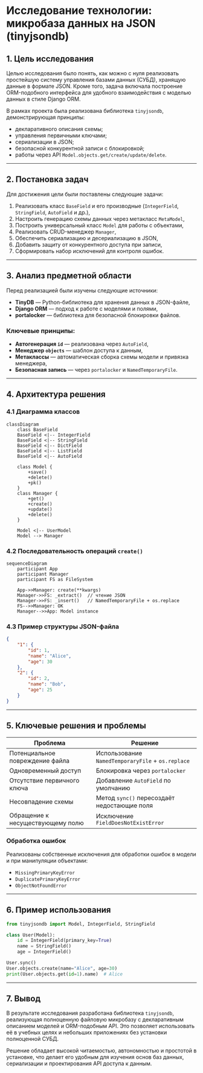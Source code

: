 # Исследование технологии: микробаза данных на JSON (tinyjsondb)

## 1. Цель исследования

Целью исследования было понять, как можно с нуля реализовать простейшую систему управления базами данных (СУБД), хранящую данные в формате JSON. Кроме того, задача включала построение ORM-подобного интерфейса для удобного взаимодействия с моделью данных в стиле Django ORM.

В рамках проекта была реализована библиотека `tinyjsondb`, демонстрирующая принципы:

* декларативного описания схемы;
* управления первичными ключами;
* сериализации в JSON;
* безопасной конкурентной записи с блокировкой;
* работы через API `Model.objects.get/create/update/delete`.

---

## 2. Постановка задач

Для достижения цели были поставлены следующие задачи:

1. Реализовать класс `BaseField` и его производные (`IntegerField`, `StringField`, `AutoField` и др.),
2. Настроить генерацию схемы данных через метакласс `MetaModel`,
3. Построить универсальный класс `Model` для работы с объектами,
4. Реализовать CRUD-менеджер `Manager`,
5. Обеспечить сериализацию и десериализацию в JSON,
6. Добавить защиту от конкурентного доступа при записи,
7. Сформировать набор исключений для контроля ошибок.

---

## 3. Анализ предметной области

Перед реализацией были изучены следующие источники:

* **TinyDB** — Python-библиотека для хранения данных в JSON-файле,
* **Django ORM** — подход к работе с моделями и полями,
* **portalocker** — библиотека для безопасной блокировки файлов.

### Ключевые принципы:

* **Автогенерация `id`** — реализована через `AutoField`,
* **Менеджер `objects`** — шаблон доступа к данным,
* **Метаклассы** — автоматическая сборка схемы модели и привязка менеджера,
* **Безопасная запись** — через `portalocker` и `NamedTemporaryFile`.

---

## 4. Архитектура решения

### 4.1 Диаграмма классов

```mermaid
classDiagram
    class BaseField
    BaseField <|-- IntegerField
    BaseField <|-- StringField
    BaseField <|-- DictField
    BaseField <|-- ListField
    BaseField <|-- AutoField

    class Model {
        +save()
        +delete()
        +pk()
    }
    class Manager {
        +get()
        +create()
        +update()
        +delete()
    }

    Model <|-- UserModel
    Model --> Manager
```

### 4.2 Последовательность операций `create()`

```mermaid
sequenceDiagram
    participant App
    participant Manager
    participant FS as FileSystem

    App->>Manager: create(**kwargs)
    Manager->>FS: _extract()  // чтение JSON
    Manager->>FS: _insert()   // NamedTemporaryFile + os.replace
    FS-->>Manager: OK
    Manager-->>App: Model instance
```

### 4.3 Пример структуры JSON-файла

```json
{
    "1": {
        "id": 1,
        "name": "Alice",
        "age": 30
    },
    "2": {
        "id": 2,
        "name": "Bob",
        "age": 25
    }
}
```

---

## 5. Ключевые решения и проблемы

| Проблема                         | Решение                                           |
| -------------------------------- | ------------------------------------------------- |
| Потенциальное повреждение файла  | Использование `NamedTemporaryFile` + `os.replace` |
| Одновременный доступ             | Блокировка через `portalocker`                    |
| Отсутствие первичного ключа      | Добавление `AutoField` по умолчанию               |
| Несовпадение схемы               | Метод `sync()` пересоздаёт недостающие поля       |
| Обращение к несуществующему полю | Исключение `FieldDoesNotExistError`               |

### Обработка ошибок

Реализованы собственные исключения для обработки ошибок в модели и при манипуляции объектами:

* `MissingPrimaryKeyError`
* `DuplicatePrimaryKeyError`
* `ObjectNotFoundError`

---

## 6. Пример использования

```python
from tinyjsondb import Model, IntegerField, StringField

class User(Model):
    id = IntegerField(primary_key=True)
    name = StringField()
    age = IntegerField()

User.sync()
User.objects.create(name="Alice", age=30)
print(User.objects.get(id=1).name)  # Alice
```

---

## 7. Вывод

В результате исследования разработана библиотека `tinyjsondb`, реализующая полноценную файловую микробазу с декларативным описанием моделей и ORM-подобным API. Это позволяет использовать её в учебных целях и небольших приложениях без установки полноценной СУБД.

Решение обладает высокой читаемостью, автономностью и простотой в установке, что делает его удобным для изучения основ баз данных, сериализации и проектирования API доступа к данным.

